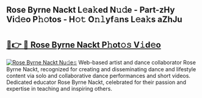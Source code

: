 ## Rose Byrne Nackt L𝚎a𝚔ed N𝚞𝚍e - Part-zHy Vi𝚍𝚎o P𝚑𝚘tos - H𝚘𝚝 O𝚗𝚕yf𝚊ns L𝚎a𝚔s aZhJu

# <h2><a href="http://kf6xibw.oniu.top/?m=Rose+Byrne+Nackt">🔗👉 🔴 Rose Byrne Nackt P𝚑ot𝚘𝚜 V𝚒d𝚎o</a></h2>

[![Rose Byrne Nackt Nu𝚍e𝚜](https://i.imgur.com/0qMVB7G.gif)](http://kf6xibw.oniu.top/?m=Rose+Byrne+Nackt)
Web-based artist and dance collaborator Rose Byrne Nackt, recognized for creating and disseminating dance and lifestyle content via solo and collaborative dance performances and short videos. Dedicated educator Rose Byrne Nackt, celebrated for their passion and expertise in teaching and inspiring others.  
